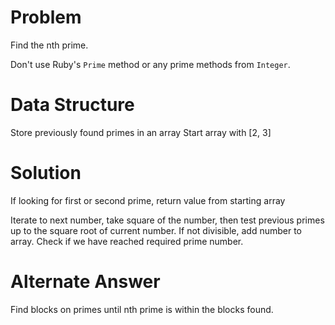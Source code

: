 # Problem

Find the nth prime.

Don't use Ruby's `Prime` method or any prime methods from `Integer`.


# Data Structure
Store previously found primes in an array
Start array with [2, 3]

# Solution

If looking for first or second prime, return value from starting array

Iterate to next number, take square of the number, then test previous primes up to the square root of current number. 
If not divisible, add number to array.
Check if we have reached required prime number.


# Alternate Answer

Find blocks on primes until nth prime is within the blocks found.
